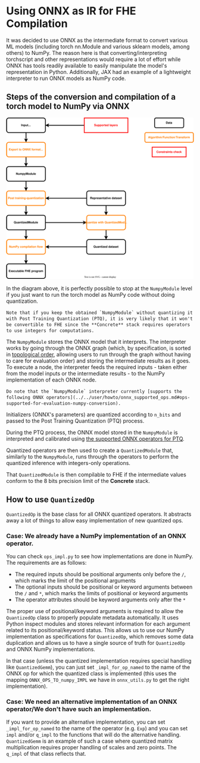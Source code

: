 # Using ONNX as IR for FHE Compilation

It was decided to use ONNX as the intermediate format to convert various ML models (including torch nn.Module and various sklearn models, among others) to NumPy. The reason here is that converting/interpreting torchscript and other representations would require a lot of effort while ONNX has tools readily available to easily manipulate the model's representation in Python. Additionally, JAX had an example of a lightweight interpreter to run ONNX models as NumPy code.

## Steps of the conversion and compilation of a torch model to NumPy via ONNX

![Torch compilation flow with ONNX](../../_static/compilation-pipeline/torch_to_numpy_with_onnx.svg)

In the diagram above, it is perfectly possible to stop at the `NumpyModule` level if you just want to run the torch model as NumPy code without doing quantization.

```{note}
Note that if you keep the obtained `NumpyModule` without quantizing it with Post Training Quantization (PTQ), it is very likely that it won't be convertible to FHE since the **Concrete** stack requires operators to use integers for computations.
```

The `NumpyModule` stores the ONNX model that it interprets. The interpreter works by going through the ONNX graph (which, by specification, is sorted in [topological order](https://en.wikipedia.org/wiki/Topological_sorting), allowing users to run through the graph without having to care for evaluation order) and storing the intermediate results as it goes. To execute a node, the interpreter feeds the required inputs - taken either from the model inputs or the intermediate results - to the NumPy implementation of each ONNX node.

```{note}
Do note that the `NumpyModule` interpreter currently [supports the following ONNX operators](../../user/howto/onnx_supported_ops.md#ops-supported-for-evaluation-numpy-conversion).
```

Initializers (ONNX's parameters) are quantized according to `n_bits` and passed to the Post Training Quantization (PTQ) process.

During the PTQ process, the ONNX model stored in the `NumpyModule` is interpreted and calibrated using [the supported ONNX operators for PTQ](../../user/howto/onnx_supported_ops.md#ops-supported-for-post-training-quantization).

Quantized operators are then used to create a `QuantizedModule` that, similarly to the `NumpyModule`, runs through the operators to perform the quantized inference with integers-only operations.

That `QuantizedModule` is then compilable to FHE if the intermediate values conform to the 8 bits precision limit of the **Concrete** stack.

## How to use `QuantizedOp`

`QuantizedOp` is the base class for all ONNX quantized operators. It abstracts away a lot of things to allow easy implementation of new quantized ops.

### Case: We already have a NumPy implementation of an ONNX operator.

You can check `ops_impl.py` to see how implementations are done in NumPy. The requirements are as follows:

- The required inputs should be positional arguments only before the `/`, which marks the limit of the positional arguments
- The optional inputs should be positional or keyword arguments between the `/` and `*`, which marks the limits of positional or keyword arguments
- The operator attributes should be keyword arguments only after the `*`

The proper use of positional/keyword arguments is required to allow the `QuantizedOp` class to properly populate metadata automatically. It uses Python inspect modules and stores relevant information for each argument related to its positional/keyword status. This allows us to use our NumPy implementation as specifications for `QuantizedOp`, which removes some data duplication and allows us to have a single source of truth for `QuantizedOp` and ONNX NumPy implementations.

In that case (unless the quantized implementation requires special handling like `QuantizedGemm`), you can just set `_impl_for_op_named` to the name of the ONNX op for which the quantized class is implemented (this uses the mapping `ONNX_OPS_TO_numpy_IMPL` we have in `onnx_utils.py` to get the right implementation).

### Case: We need an alternative implementation of an ONNX operator/We don't have such an implementation.

If you want to provide an alternative implementation, you can set `_impl_for_op_named` to the name of the operator (e.g. `Exp`) and you can set `impl` and/or `q_impl` to the functions that will do the alternative handling. `QuantizedGemm` is an example of such a case where quantized matrix multiplication requires proper handling of scales and zero points. The `q_impl` of that class reflects that.
